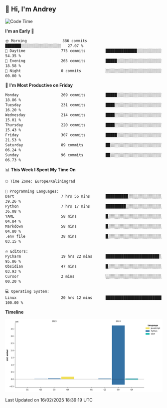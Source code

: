 ## 👋 Hi, I'm Andrey

<!--START_SECTION:waka-->
![Code Time](http://img.shields.io/badge/Code%20Time-763%20hrs%2040%20mins-blue)

**I'm an Early 🐤** 

```text
🌞 Morning                386 commits         ███████░░░░░░░░░░░░░░░░░░   27.07 % 
🌆 Daytime                775 commits         ██████████████░░░░░░░░░░░   54.35 % 
🌃 Evening                265 commits         █████░░░░░░░░░░░░░░░░░░░░   18.58 % 
🌙 Night                  0 commits           ░░░░░░░░░░░░░░░░░░░░░░░░░   00.00 % 
```
📅 **I'm Most Productive on Friday** 

```text
Monday                   269 commits         █████░░░░░░░░░░░░░░░░░░░░   18.86 % 
Tuesday                  231 commits         ████░░░░░░░░░░░░░░░░░░░░░   16.20 % 
Wednesday                214 commits         ████░░░░░░░░░░░░░░░░░░░░░   15.01 % 
Thursday                 220 commits         ████░░░░░░░░░░░░░░░░░░░░░   15.43 % 
Friday                   307 commits         █████░░░░░░░░░░░░░░░░░░░░   21.53 % 
Saturday                 89 commits          ██░░░░░░░░░░░░░░░░░░░░░░░   06.24 % 
Sunday                   96 commits          ██░░░░░░░░░░░░░░░░░░░░░░░   06.73 % 
```


📊 **This Week I Spent My Time On** 

```text
🕑︎ Time Zone: Europe/Kaliningrad

💬 Programming Languages: 
Dart                     7 hrs 56 mins       ██████████░░░░░░░░░░░░░░░   39.26 % 
Python                   7 hrs 17 mins       █████████░░░░░░░░░░░░░░░░   36.08 % 
YAML                     58 mins             █░░░░░░░░░░░░░░░░░░░░░░░░   04.84 % 
Markdown                 58 mins             █░░░░░░░░░░░░░░░░░░░░░░░░   04.80 % 
.env file                38 mins             █░░░░░░░░░░░░░░░░░░░░░░░░   03.15 % 

🔥 Editors: 
PyCharm                  19 hrs 22 mins      ████████████████████████░   95.86 % 
Obsidian                 47 mins             █░░░░░░░░░░░░░░░░░░░░░░░░   03.93 % 
Cursor                   2 mins              ░░░░░░░░░░░░░░░░░░░░░░░░░   00.20 % 

💻 Operating System: 
Linux                    20 hrs 12 mins      █████████████████████████   100.00 % 
```

**Timeline**

![Lines of Code chart](https://raw.githubusercontent.com/Mist3s/Mist3s/main/assets/bar_graph.png)


 Last Updated on 16/02/2025 18:39:19 UTC
<!--END_SECTION:waka-->

